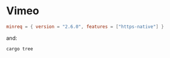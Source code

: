 # Vimeo

~~~toml
minreq = { version = "2.6.0", features = ["https-native"] }
~~~

and:

~~~
cargo tree
~~~
